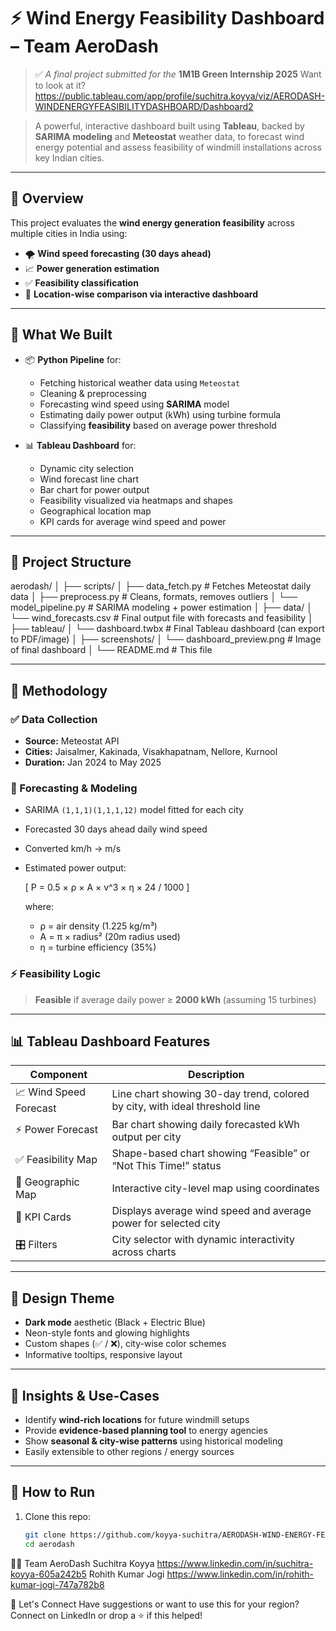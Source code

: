 # ⚡ Wind Energy Feasibility Dashboard – Team AeroDash
> ✅ *A final project submitted for the* **1M1B Green Internship 2025**
> Want to look at it?
https://public.tableau.com/app/profile/suchitra.koyya/viz/AERODASH-WINDENERGYFEASIBILITYDASHBOARD/Dashboard2

> A powerful, interactive dashboard built using **Tableau**, backed by **SARIMA modeling** and **Meteostat** weather data, to forecast wind energy potential and assess feasibility of windmill installations across key Indian cities.

---

## 🚀 Overview

This project evaluates the **wind energy generation feasibility** across multiple cities in India using:

- 🌪️ **Wind speed forecasting (30 days ahead)**
- 📈 **Power generation estimation**
- ✅ **Feasibility classification**
- 📍 **Location-wise comparison via interactive dashboard**

---

## 🧠 What We Built

- 📦 **Python Pipeline** for:
  - Fetching historical weather data using `Meteostat`
  - Cleaning & preprocessing
  - Forecasting wind speed using **SARIMA** model
  - Estimating daily power output (kWh) using turbine formula
  - Classifying **feasibility** based on average power threshold

- 📊 **Tableau Dashboard** for:
  - Dynamic city selection
  - Wind forecast line chart
  - Bar chart for power output
  - Feasibility visualized via heatmaps and shapes
  - Geographical location map
  - KPI cards for average wind speed and power

---

## 📁 Project Structure

aerodash/
│
├── scripts/
│ ├── data_fetch.py # Fetches Meteostat daily data
│ ├── preprocess.py # Cleans, formats, removes outliers
│ └── model_pipeline.py # SARIMA modeling + power estimation
│
├── data/
│ └── wind_forecasts.csv # Final output file with forecasts and feasibility
│
├── tableau/
│ └── dashboard.twbx # Final Tableau dashboard (can export to PDF/image)
│
├── screenshots/
│ └── dashboard_preview.png # Image of final dashboard
│
└── README.md # This file


---

## 🧪 Methodology

### ✅ Data Collection
- **Source:** Meteostat API
- **Cities:** Jaisalmer, Kakinada, Visakhapatnam, Nellore, Kurnool
- **Duration:** Jan 2024 to May 2025

### 🔧 Forecasting & Modeling
- SARIMA `(1,1,1)(1,1,1,12)` model fitted for each city
- Forecasted 30 days ahead daily wind speed
- Converted km/h → m/s
- Estimated power output:
  
  \[
  P = 0.5 × ρ × A × v^3 × η × 24 / 1000
  \]

  where:
  - ρ = air density (1.225 kg/m³)
  - A = π × radius² (20m radius used)
  - η = turbine efficiency (35%)

### ⚡ Feasibility Logic

> **Feasible** if average daily power ≥ **2000 kWh** (assuming 15 turbines)

---

## 📊 Tableau Dashboard Features

| Component                  | Description                                                                 |
|---------------------------|-----------------------------------------------------------------------------|
| 📈 Wind Speed Forecast     | Line chart showing 30-day trend, colored by city, with ideal threshold line |
| ⚡ Power Forecast          | Bar chart showing daily forecasted kWh output per city                      |
| ✅ Feasibility Map         | Shape-based chart showing “Feasible” or “Not This Time!” status             |
| 📍 Geographic Map          | Interactive city-level map using coordinates                                |
| 🧮 KPI Cards               | Displays average wind speed and average power for selected city             |
| 🎛️ Filters                | City selector with dynamic interactivity across charts                      |

---

## 🎨 Design Theme

- **Dark mode** aesthetic (Black + Electric Blue)
- Neon-style fonts and glowing highlights
- Custom shapes (✅ / ❌), city-wise color schemes
- Informative tooltips, responsive layout

---

## 🧠 Insights & Use-Cases

- Identify **wind-rich locations** for future windmill setups
- Provide **evidence-based planning tool** to energy agencies
- Show **seasonal & city-wise patterns** using historical modeling
- Easily extensible to other regions / energy sources

---

## 📌 How to Run

1. Clone this repo:
   ```bash
   git clone https://github.com/koyya-suchitra/AERODASH-WIND-ENERGY-FEASIBILITY-DASHBOARD.git
   cd aerodash


👨‍💻 Team AeroDash
Suchitra Koyya https://www.linkedin.com/in/suchitra-koyya-605a242b5
Rohith Kumar Jogi https://www.linkedin.com/in/rohith-kumar-jogi-747a782b8

📢 Let's Connect
Have suggestions or want to use this for your region?
Connect on LinkedIn or drop a ⭐️ if this helped!

